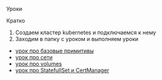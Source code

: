 Уроки

Кратко

1) Создаем кластер kubernetes и подключаемся к нему
2) Заходим в папку с уроком и выполняем уроки




- [урок про базовые примитивы](lesson-1/)
- [урок про сети](lesson-2/)
- [урок про volumes](lesson-3/)
- [урок про StatefullSet и CertManager](lesson-4/)
